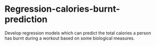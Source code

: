 # Regression-calories-burnt-prediction
Develop regression models which can predict the total calories a person has burnt during a workout based on some biological measures.
